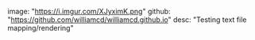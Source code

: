 image: "https://i.imgur.com/XJyximK.png"
github: "https://github.com/williamcd/williamcd.github.io"
desc: "Testing text file mapping/rendering"